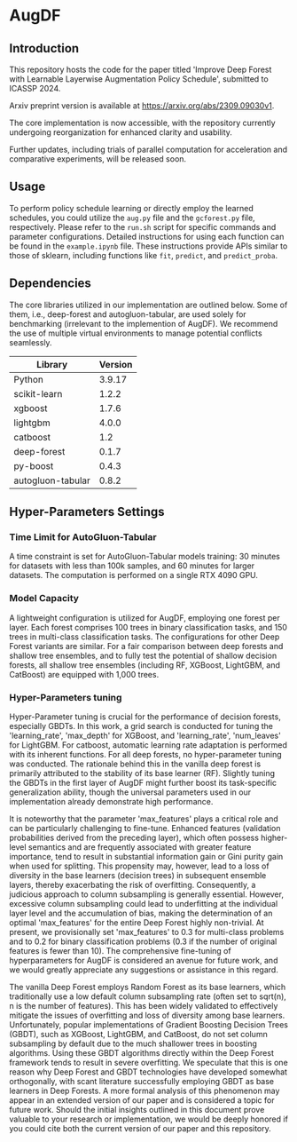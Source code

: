 # AugDF
## Introduction
This repository hosts the code for the paper titled 'Improve Deep Forest with Learnable Layerwise Augmentation Policy Schedule', submitted to ICASSP 2024.

Arxiv preprint version is available at https://arxiv.org/abs/2309.09030v1.

The core implementation is now accessible, with the repository currently undergoing reorganization for enhanced clarity and usability.

Further updates, including trials of parallel computation for acceleration and comparative experiments, will be released soon.
## Usage
To perform policy schedule learning or directly employ the learned schedules, you could utilize the `aug.py` file and the `gcforest.py` file, respectively. Please refer to the `run.sh` script for specific commands and parameter configurations. Detailed instructions for using each function can be found in the `example.ipynb` file. These instructions provide APIs similar to those of sklearn, including functions like `fit`, `predict`, and `predict_proba`.
## Dependencies
The core libraries utilized in our implementation are outlined below. Some of them, i.e., deep-forest and autogluon-tabular, are used solely for benchmarking (irrelevant to the implemention of AugDF). We recommend the use of multiple virtual environments to manage potential conflicts seamlessly.

| Library             | Version |
|---------------------|---------|
| Python              | 3.9.17  |
| scikit-learn        | 1.2.2   |
| xgboost             | 1.7.6   |
| lightgbm            | 4.0.0   |
| catboost            | 1.2     |
| deep-forest         | 0.1.7   |
| py-boost            | 0.4.3   |
| autogluon-tabular   | 0.8.2   |

## Hyper-Parameters Settings
### Time Limit for AutoGluon-Tabular
A time constraint is set for AutoGluon-Tabular models training: 30 minutes for datasets with less than 100k samples, and 60 minutes for larger datasets. The computation is performed on a single RTX 4090 GPU.

### Model Capacity
A lightweight configuration is utilized for AugDF, employing one forest per layer. Each forest comprises 100 trees in binary classification tasks, and 150 trees in multi-class classification tasks. The configurations for other Deep Forest variants are similar. For a fair comparison between deep forests and shallow tree ensembles, and to fully test the potential of shallow decision forests, all shallow tree ensembles (including RF, XGBoost, LightGBM, and CatBoost) are equipped with 1,000 trees.

### Hyper-Parameters tuning
Hyper-Parameter tuning is crucial for the performance of decision forests, especially GBDTs. In this work, a grid search is conducted for tuning the 'learning_rate', 'max_depth' for XGBoost, and 'learning_rate', 'num_leaves' for LightGBM. For catboost, automatic learning rate adaptation is performed with its inherent functions. For all deep forests, no hyper-parameter tuning was conducted. The rationale behind this in the vanilla deep forest is primarily attributed to the stability of its base learner (RF). Slightly tuning the GBDTs in the first layer of AugDF might further boost its task-specific generalization ability, though the universal parameters used in our implementation already demonstrate high performance. 

It is noteworthy that the parameter 'max_features' plays a critical role and can be particularly challenging to fine-tune. Enhanced features (validation probabilities derived from the preceding layer), which often possess higher-level semantics and are frequently associated with greater feature importance, tend to result in substantial information gain or Gini purity gain when used for splitting. This propensity may, however, lead to a loss of diversity in the base learners (decision trees) in subsequent ensemble layers, thereby exacerbating the risk of overfitting. Consequently, a judicious approach to column subsampling is generally essential. However, excessive column subsampling could lead to underfitting at the individual layer level and the accumulation of bias, making the determination of an optimal 'max_features' for the entire Deep Forest highly non-trivial. At present, we provisionally set 'max_features' to 0.3 for multi-class problems and to 0.2 for binary classification problems (0.3 if the number of original features is fewer than 10). The comprehensive fine-tuning of hyperparameters for AugDF is considered an avenue for future work, and we would greatly appreciate any suggestions or assistance in this regard.

The vanilla Deep Forest employs Random Forest as its base learners, which traditionally use a low default column subsampling rate (often set to sqrt(n), n is the number of features). This has been widely validated to effectively mitigate the issues of overfitting and loss of diversity among base learners. Unfortunately, popular implementations of Gradient Boosting Decision Trees (GBDT), such as XGBoost, LightGBM, and CatBoost, do not set column subsampling by default due to the much shallower trees in boosting algorithms. Using these GBDT algorithms directly within the Deep Forest framework tends to result in severe overfitting. We speculate that this is one reason why Deep Forest and GBDT technologies have developed somewhat orthogonally, with scant literature successfully employing GBDT as base learners in Deep Forests. A more formal analysis of this phenomenon may appear in an extended version of our paper and is considered a topic for future work. Should the initial insights outlined in this document prove valuable to your research or implementation, we would be deeply honored if you could cite both the current version of our paper and this repository.






